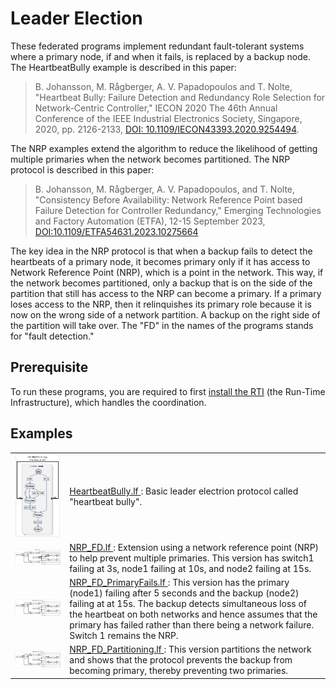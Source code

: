 # Leader Election

These federated programs implement redundant fault-tolerant systems where a primary node, if and when it fails, is replaced by a backup node. The HeartbeatBully example is described in this paper:

> B. Johansson, M. Rågberger, A. V. Papadopoulos and T. Nolte, "Heartbeat Bully: Failure Detection and Redundancy Role Selection for Network-Centric Controller," IECON 2020 The 46th Annual Conference of the IEEE Industrial Electronics Society, Singapore, 2020, pp. 2126-2133, [DOI: 10.1109/IECON43393.2020.9254494](https://doi.org/10.1109/IECON43393.2020.9254494).

The NRP examples extend the algorithm to reduce the likelihood of getting multiple primaries when the network becomes partitioned. The NRP protocol is described in this paper:

> B. Johansson, M. Rågberger, A. V. Papadopoulos, and  T. Nolte, "Consistency Before Availability: Network Reference Point based Failure Detection for Controller Redundancy," Emerging Technologies and Factory Automation (ETFA), 12-15 September 2023, [DOI:10.1109/ETFA54631.2023.10275664](https://doi.org/10.1109/ETFA54631.2023.10275664)

The key idea in the NRP protocol is that when a backup fails to detect the heartbeats of a primary node, it becomes primary only if it has access to Network Reference Point (NRP), which is a point in the network. This way, if the network becomes partitioned, only a backup that is on the side of the partition that still has access to the NRP can become a primary. If a primary loses access to the NRP, then it relinquishes its primary role because it is now on the wrong side of a network partition. A backup on the right side of the partition will take over.  The "FD" in the names of the programs stands for "fault detection."

## Prerequisite

To run these programs, you are required to first [install the RTI](https://www.lf-lang.org/docs/handbook/distributed-execution?target=c#installation-of-the-rti) (the Run-Time Infrastructure), which handles the coordination.

## Examples

<table>
<tr>
<td> <img src="img/HeartbeatBully.png" alt="Heartbeat Bully" width="100%"> </td>
<td> <a href="HeartbeatBully.lf"> HeartbeatBully.lf </a>: Basic leader electrion protocol called "heartbeat bully".</td>
</tr>
<tr>
<td> <img src="img/NRP_FD.png" alt="NRP_FD" width="100%"> </td>
<td> <a href="NRP_FD.lf"> NRP_FD.lf </a>: Extension using a network reference point (NRP) to help prevent multiple primaries. This version has switch1 failing at 3s, node1 failing at 10s, and node2 failing at 15s.</td>
</tr>
<tr>
<td> <img src="img/NRP_FD_PrimaryFails.png" alt="NRP_FD_PrimaryFails" width="100%"> </td>
<td> <a href="NRP_FD_PrimaryFails.lf"> NRP_FD_PrimaryFails.lf </a>: This version has the primary (node1) failing after 5 seconds and the backup (node2) failing at at 15s.  The backup detects simultaneous loss of the heartbeat on both networks and hence assumes that the primary has failed rather than there being a network failure. Switch 1 remains the NRP.</td>
</tr>
<tr>
<td> <img src="img/NRP_FD_Partitioning.png" alt="NRP_FD_Partitioning" width="100%"> </td>
<td> <a href="NRP_FD_Partitioning.lf"> NRP_FD_Partitioning.lf </a>: This version partitions the network and shows that the protocol prevents the backup from becoming primary, thereby preventing two primaries.</td>
</tr>
</table>
